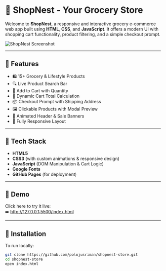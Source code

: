 # 🛒 ShopNest - Your Grocery Store

Welcome to **ShopNest**, a responsive and interactive grocery e-commerce web app built using **HTML**, **CSS**, and **JavaScript**. It offers a modern UI with shopping cart functionality, product filtering, and a simple checkout prompt.

![ShopNest Screenshot](https://via.placeholder.com/800x400.png?text=ShopNest+E-Commerce+Demo)

---

## 🚀 Features

- 🛍️ 15+ Grocery & Lifestyle Products
- 🔍 Live Product Search Bar
- 🧺 Add to Cart with Quantity
- 🛒 Dynamic Cart Total Calculation
- 📦 Checkout Prompt with Shipping Address
- 🖼️ Clickable Products with Modal Preview
- 🎉 Animated Header & Sale Banners
- 📱 Fully Responsive Layout

---

## 🧰 Tech Stack

- **HTML5**
- **CSS3** (with custom animations & responsive design)
- **JavaScript** (DOM Manipulation & Cart Logic)
- **Google Fonts**
- **GitHub Pages** (for deployment)

---

## 📸 Demo

Click here to try it live:  
➡️ http://127.0.0.1:5500/index.html

---

## 🔧 Installation

To run locally:

```bash
git clone https://github.com/polojusriman/shopnest-store.git
cd shopnest-store
open index.html
